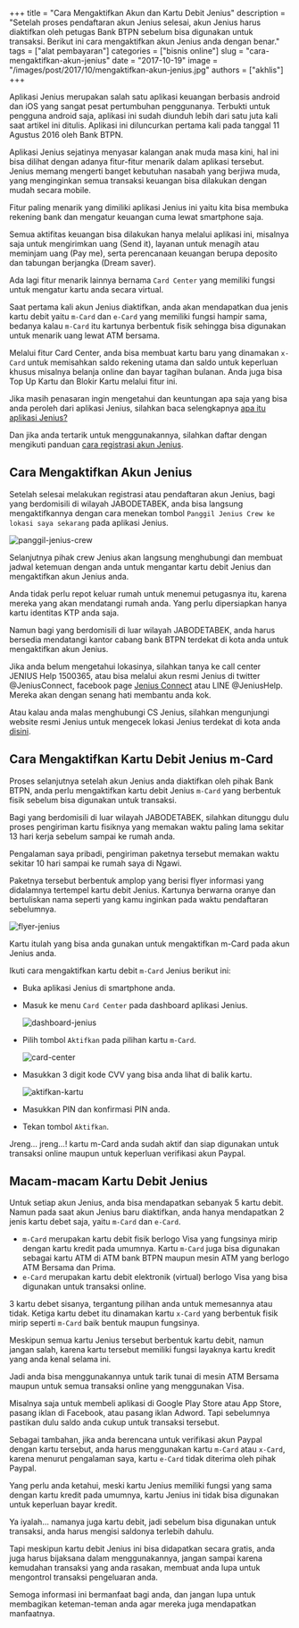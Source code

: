 +++
title = "Cara Mengaktifkan Akun dan Kartu Debit Jenius"
description = "Setelah proses pendaftaran akun Jenius selesai, akun Jenius harus diaktifkan oleh petugas Bank BTPN sebelum bisa digunakan untuk transaksi. Berikut ini cara mengaktifkan akun Jenius anda dengan benar."
tags = ["alat pembayaran"]
categories = ["bisnis online"]
slug = "cara-mengaktifkan-akun-jenius"
date = "2017-10-19"
image = "/images/post/2017/10/mengaktifkan-akun-jenius.jpg"
authors = ["akhlis"]
+++

Aplikasi Jenius merupakan salah satu aplikasi keuangan berbasis android dan iOS yang sangat pesat pertumbuhan penggunanya. Terbukti untuk pengguna android saja, aplikasi ini sudah diunduh lebih dari satu juta kali saat artikel ini ditulis. Aplikasi ini diluncurkan pertama kali pada tanggal 11 Agustus 2016 oleh Bank BTPN.

Aplikasi Jenius sejatinya menyasar kalangan anak muda masa kini, hal ini bisa dilihat dengan adanya fitur-fitur menarik dalam aplikasi tersebut. Jenius memang mengerti banget kebutuhan nasabah yang berjiwa muda, yang menginginkan semua transaksi keuangan bisa dilakukan dengan mudah secara mobile.

Fitur paling menarik yang dimiliki aplikasi Jenius ini yaitu kita bisa membuka rekening bank dan mengatur keuangan cuma lewat smartphone saja. 

Semua aktifitas keuangan bisa dilakukan hanya melalui aplikasi ini, misalnya saja untuk mengirimkan uang (Send it), layanan untuk menagih atau meminjam uang (Pay me), serta perencanaan keuangan berupa deposito dan tabungan berjangka (Dream saver).

Ada lagi fitur menarik lainnya bernama `Card Center` yang memiliki fungsi untuk mengatur kartu anda secara virtual. 

Saat pertama kali akun Jenius diaktifkan, anda akan mendapatkan dua jenis kartu debit yaitu `m-Card` dan `e-Card` yang memiliki fungsi hampir sama, bedanya kalau `m-Card` itu kartunya berbentuk fisik sehingga bisa digunakan untuk menarik uang lewat ATM bersama.

Melalui fitur Card Center, anda bisa membuat kartu baru yang dinamakan `x-Card` untuk memisahkan saldo rekening utama dan saldo untuk keperluan khusus misalnya belanja online dan bayar tagihan bulanan. Anda juga bisa Top Up Kartu dan Blokir Kartu melalui fitur ini.

Jika masih penasaran ingin mengetahui dan keuntungan apa saja yang bisa anda peroleh dari aplikasi Jenius, silahkan baca selengkapnya [apa itu aplikasi Jenius?](https://nettren.com/cara-mendapatkan-kartu-debit-jenius-gratis/)

Dan jika anda tertarik untuk menggunakannya, silahkan daftar dengan mengikuti panduan [cara registrasi akun Jenius](https://nettren.com/cara-daftar-akun-jenius/).

## Cara Mengaktifkan Akun Jenius
Setelah selesai melakukan registrasi atau pendaftaran akun Jenius, bagi yang berdomisili di wilayah JABODETABEK, anda bisa langsung mengaktifkannya dengan cara menekan tombol `Panggil Jenius Crew ke lokasi saya sekarang` pada aplikasi Jenius.

![panggil-jenius-crew](/images/post/2017/10/panggil-jenius-crew.jpg)

Selanjutnya pihak crew Jenius akan langsung menghubungi dan membuat jadwal ketemuan dengan anda  untuk mengantar kartu debit Jenius dan mengaktifkan akun Jenius anda.

Anda tidak perlu repot keluar rumah untuk menemui petugasnya itu, karena mereka yang akan mendatangi rumah anda. Yang perlu dipersiapkan hanya kartu identitas KTP anda saja.

Namun bagi yang berdomisili di luar wilayah JABODETABEK, anda harus bersedia mendatangi kantor cabang bank BTPN terdekat di kota anda untuk mengaktifkan akun Jenius.

Jika anda belum mengetahui lokasinya, silahkan tanya ke call center JENIUS Help 1500365, atau bisa melalui akun resmi Jenius di twitter @JeniusConnect, facebook page [Jenius Connect](https://web.facebook.com/jeniusconnect/) atau LINE @JeniusHelp. Mereka akan dengan senang hati membantu anda kok.

Atau kalau anda malas menghubungi CS Jenius, silahkan mengunjungi website resmi Jenius untuk mengecek lokasi Jenius terdekat di kota anda [disini](https://www.jenius.com/locations/).

## Cara Mengaktifkan Kartu Debit Jenius m-Card
Proses selanjutnya setelah akun Jenius anda diaktifkan oleh pihak Bank BTPN, anda perlu mengaktifkan kartu debit Jenius `m-Card` yang berbentuk fisik sebelum bisa digunakan untuk transaksi.

Bagi yang berdomisili di luar wilayah JABODETABEK, silahkan ditunggu dulu proses pengiriman kartu fisiknya yang memakan waktu paling lama sekitar 13 hari kerja sebelum sampai ke rumah anda.

Pengalaman saya pribadi, pengiriman paketnya tersebut memakan waktu sekitar 10 hari sampai ke rumah saya di Ngawi. 

Paketnya tersebut berbentuk amplop yang berisi flyer informasi yang didalamnya tertempel kartu debit Jenius. Kartunya berwarna oranye dan bertuliskan nama seperti yang kamu inginkan pada waktu pendaftaran sebelumnya.

![flyer-jenius](/images/post/2017/10/flyer-jenius.jpg)

Kartu itulah yang bisa anda gunakan untuk mengaktifkan m-Card pada akun Jenius anda.

Ikuti cara mengaktifkan kartu debit `m-Card` Jenius berikut ini: 

- Buka aplikasi Jenius di smartphone anda.
- Masuk ke menu `Card Center` pada dashboard aplikasi Jenius.

    ![dashboard-jenius](/images/post/2017/10/dashboard-jenius.jpg)
    
- Pilih tombol `Aktifkan` pada pilihan kartu `m-Card`.

    ![card-center](/images/post/2017/10/card-center.jpg)
    
- Masukkan 3 digit kode CVV yang bisa anda lihat di balik kartu.

    ![aktifkan-kartu](/images/post/2017/10/aktifkan-kartu.jpg)
    
- Masukkan PIN dan konfirmasi PIN anda.
- Tekan tombol `Aktifkan`.

Jreng... jreng...! kartu m-Card anda sudah aktif dan siap digunakan untuk transaksi online maupun untuk keperluan verifikasi akun Paypal.

## Macam-macam Kartu Debit Jenius
Untuk setiap akun Jenius, anda bisa mendapatkan sebanyak 5 kartu debit. Namun pada saat akun Jenius baru diaktifkan, anda hanya mendapatkan 2 jenis kartu debet saja, yaitu `m-Card` dan `e-Card`.

- `m-Card` merupakan kartu debit fisik berlogo Visa yang fungsinya mirip dengan kartu kredit pada umumnya. Kartu `m-Card` juga bisa digunakan sebagai kartu ATM di ATM bank BTPN maupun mesin ATM yang berlogo ATM Bersama dan Prima.
- `e-Card` merupakan kartu debit elektronik (virtual) berlogo Visa yang bisa digunakan untuk transaksi online.

3 kartu debet sisanya, tergantung pilihan anda untuk memesannya atau tidak. Ketiga kartu debet itu dinamakan kartu `x-Card` yang berbentuk fisik mirip seperti `m-Card` baik bentuk maupun fungsinya.

Meskipun semua kartu Jenius tersebut berbentuk kartu debit, namun jangan salah, karena kartu tersebut memiliki fungsi layaknya kartu kredit yang anda kenal selama ini.

Jadi anda bisa menggunakannya untuk tarik tunai di mesin ATM Bersama maupun untuk semua transaksi online yang menggunakan Visa. 

Misalnya saja untuk membeli aplikasi di Google Play Store atau App Store, pasang iklan di Facebook, atau pasang iklan Adword. Tapi sebelumnya pastikan dulu saldo anda cukup untuk transaksi tersebut.

Sebagai tambahan, jika anda berencana untuk verifikasi akun Paypal dengan kartu tersebut, anda harus menggunakan kartu `m-Card` atau `x-Card`, karena menurut pengalaman saya, kartu `e-Card` tidak diterima oleh pihak Paypal.

Yang perlu anda ketahui, meski kartu Jenius memiliki fungsi yang sama dengan kartu kredit pada umumnya, kartu Jenius ini tidak bisa digunakan untuk keperluan bayar kredit. 

Ya iyalah... namanya juga kartu debit, jadi sebelum bisa digunakan untuk transaksi, anda harus mengisi saldonya terlebih dahulu.

Tapi meskipun kartu debit Jenius ini bisa didapatkan secara gratis, anda juga harus bijaksana dalam menggunakannya, jangan sampai karena kemudahan transaksi yang anda rasakan, membuat anda lupa untuk mengontrol transaksi pengeluaran anda.

Semoga informasi ini bermanfaat bagi anda, dan jangan lupa untuk membagikan keteman-teman anda agar mereka juga mendapatkan manfaatnya.